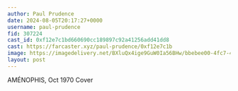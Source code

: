 ```yaml
---
author: Paul Prudence
date: 2024-08-05T20:17:27+0000
username: paul-prudence
fid: 307224
cast_id: 0xf12e7c1bd660690cc189897c92a41256add41dd8
cast: https://farcaster.xyz/paul-prudence/0xf12e7c1b
image: https://imagedelivery.net/BXluQx4ige9GuW0Ia56BHw/bbebee00-4fc7-4cb7-1fe0-b9d34d3feb00/original
layout: post
---
```


AMÉNOPHIS, Oct 1970
Cover

<img src='https://imagedelivery.net/BXluQx4ige9GuW0Ia56BHw/bbebee00-4fc7-4cb7-1fe0-b9d34d3feb00/original' alt='' referrerpolicy='no-referrer'/>

